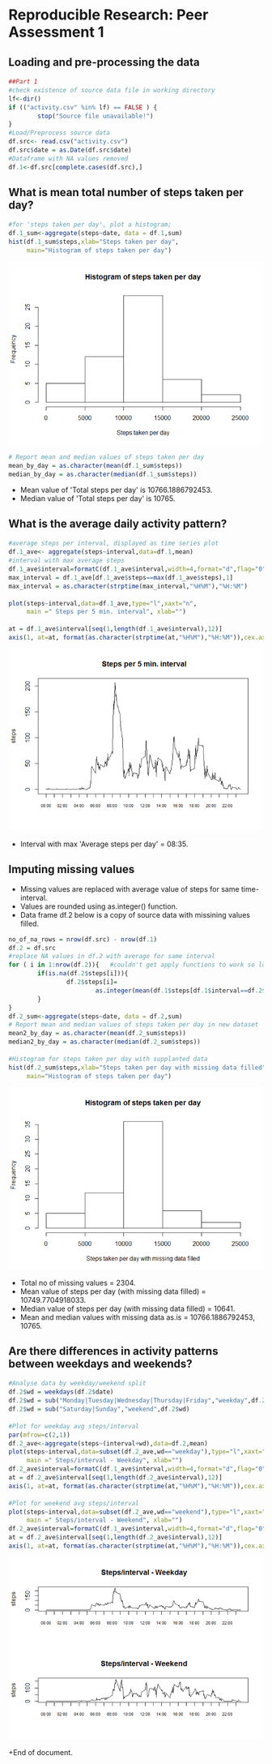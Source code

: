 # Reproducible Research: Peer Assessment 1


## Loading and pre-processing the data

```r
##Part 1
#check existence of source data file in working directory
lf<-dir()
if (("activity.csv" %in% lf) == FALSE ) {
        stop("Source file unavailable!") 
}
#Load/Preprocess source data
df.src<- read.csv("activity.csv")
df.src$date = as.Date(df.src$date)
#Dataframe with NA values removed
df.1<-df.src[complete.cases(df.src),]
```
## What is mean total number of steps taken per day?

```r
#for 'steps taken per day', plot a histogram; 
df.1_sum<-aggregate(steps~date, data = df.1,sum)
hist(df.1_sum$steps,xlab="Steps taken per day",
     main="Histogram of steps taken per day")
```

![plot of chunk unnamed-chunk-2](./PA1_template_files/figure-html/unnamed-chunk-2.png) 

```r
# Report mean and median values of steps taken per day
mean_by_day = as.character(mean(df.1_sum$steps))
median_by_day = as.character(median(df.1_sum$steps))
```
* Mean value of 'Total steps per day' is 10766.1886792453.  
* Median value of 'Total steps per day' is 10765.

## What is the average daily activity pattern?

```r
#average steps per interval, displayed as time series plot
df.1_ave<- aggregate(steps~interval,data=df.1,mean)
#interval with max average steps
df.1_ave$interval=formatC(df.1_ave$interval,width=4,format="d",flag="0")
max_interval = df.1_ave[df.1_ave$steps==max(df.1_ave$steps),1]
max_interval = as.character(strptime(max_interval,"%H%M"),"%H:%M")

plot(steps~interval,data=df.1_ave,type="l",xaxt="n", 
     main =" Steps per 5 min. interval", xlab="")

at = df.1_ave$interval[seq(1,length(df.1_ave$interval),12)]
axis(1, at=at, format(as.character(strptime(at,"%H%M"),"%H:%M")),cex.axis = .7)
```

![plot of chunk unnamed-chunk-3](./PA1_template_files/figure-html/unnamed-chunk-3.png) 
  
* Interval with max 'Average steps per day' = 08:35.

## Imputing missing values
+ Missing values are replaced with average value of steps for same time-interval.
+ Values are rounded using as.integer() function.
+ Data frame df.2 below is a copy of source data with missining values filled.

```r
no_of_na_rows = nrow(df.src) - nrow(df.1)
df.2 = df.src
#replace NA values in df.2 with average for same interval
for ( i in 1:nrow(df.2)){   #couldn't get apply functions to work so loop
        if(is.na(df.2$steps[i])){
                df.2$steps[i]= 
                        as.integer(mean(df.1$steps[df.1$interval==df.2$interval[i]]))
        }
}
df.2_sum<-aggregate(steps~date, data = df.2,sum)
# Report mean and median values of steps taken per day in new dataset
mean2_by_day = as.character(mean(df.2_sum$steps))
median2_by_day = as.character(median(df.2_sum$steps))

#Histogram for steps taken per day with supplanted data
hist(df.2_sum$steps,xlab="Steps taken per day with missing data filled",
     main="Histogram of steps taken per day")
```

![plot of chunk unnamed-chunk-4](./PA1_template_files/figure-html/unnamed-chunk-4.png) 
  
* Total no of missing values = 2304.
* Mean value of steps per day (with missing data filled) = 10749.7704918033.
* Median value of steps per day (with missing data filled) = 10641.
* Mean and median values with missing data as.is = 10766.1886792453, 10765.


## Are there differences in activity patterns between weekdays and weekends?

```r
#Analyse data by weekday/weekend split
df.2$wd = weekdays(df.2$date)
df.2$wd = sub("Monday|Tuesday|Wednesday|Thursday|Friday","weekday",df.2$wd)
df.2$wd = sub("Saturday|Sunday","weekend",df.2$wd)

#Plot for weekday avg steps/interval        
par(mfrow=c(2,1))
df.2_ave<-aggregate(steps~(interval+wd),data=df.2,mean)
plot(steps~interval,data=subset(df.2_ave,wd=="weekday"),type="l",xaxt="n", 
     main =" Steps/interval - Weekday", xlab="")
df.2_ave$interval=formatC(df.1_ave$interval,width=4,format="d",flag="0")
at = df.2_ave$interval[seq(1,length(df.2_ave$interval),12)]
axis(1, at=at, format(as.character(strptime(at,"%H%M"),"%H:%M")),cex.axis = .7)

#Plot for weekend avg steps/interval
plot(steps~interval,data=subset(df.2_ave,wd=="weekend"),type="l",xaxt="n", 
     main =" Steps/interval - Weekend", xlab="")
df.2_ave$interval=formatC(df.1_ave$interval,width=4,format="d",flag="0")
at = df.2_ave$interval[seq(1,length(df.2_ave$interval),12)]
axis(1, at=at, format(as.character(strptime(at,"%H%M"),"%H:%M")),cex.axis = .7)
```

![plot of chunk unnamed-chunk-5](./PA1_template_files/figure-html/unnamed-chunk-5.png) 
  
+End of document.
